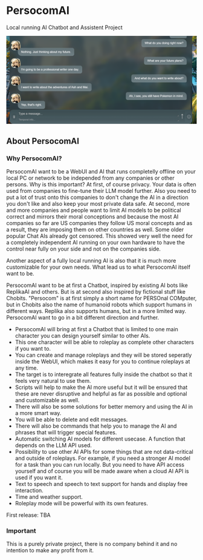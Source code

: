 # PersocomAI
Local running AI Chatbot and Assistent Project

![Placeholder](https://raw.githubusercontent.com/PersocomAI/.github/main/profile/image.webp)

## About PersocomAI

### Why PersocomAI?

PersocomAI want to be a WebUI and AI that runs completelly offline on your local PC or network to be independed from any companies or other persons. Why is this important? At first, of course privacy. Your data is often used from companies to fine-tune their LLM model further. Also you need to put a lot of trust onto this companies to don't change the AI in a direction you don't like and also keep your most private data safe. At second, more and more companies and people want to limit AI models to be political correct and mirrors their moral conceptions and because the most AI companies so far are US companies they follow US moral concepts and as a result, they are imposing them on other countries as well. Some older popular Chat AIs already got censored. This showed very well the need for a completely independent AI running on your own hardware to have the control near fully on your side and not on the companies side.

Another aspect of a fully local running AI is also that it is much more customizable for your own needs. What lead us to what PersocomAI itself want to be.

PersocomAI want to be at first a Chatbot, inspired by existing AI bots like ReplikaAI and others. But is at second also inspired by fictional stuff like Chobits. "Persocom" is at first simply a short name for PERSOnal COMputer, but in Chobits also the name of humanoid robots which support humans in different ways. Replika also supports humans, but in a more limited way. PersocomAI want to go in a bit different direction and further.

- PersocomAI will bring at first a Chatbot that is limited to one main character you can design yourself similar to other AIs.
- This one character will be able to roleplay as complete other characters if you want to.
- You can create and manage roleplays and they will be stored seperatly inside the WebUI, which makes it easy for you to continue roleplays at any time.
- The target is to interegrate all features fully inside the chatbot so that it feels very natural to use them.
- Scripts will help to make the AI more useful but it will be ensured that these are never disruptive and helpful as far as possible and optional and customizable as well.
- There will also be some solutions for better memory and using the AI in a more smart way.
- You will be able to delete and edit messages.
- There will also be commands that help you to manage the AI and phrases that will trigger special features.
- Automatic switching AI models for different usecase. A function that depends on the LLM API used.
- Possibility to use other AI APIs for some things that are not data-critical and outside of roleplays. For example, if you need a stronger AI model for a task than you can run locally. But you need to have API access yourself and of course you will be made aware when a cloud AI API is used if you want it.
- Text to speech and speech to text support for hands and display free interaction.
- Time and weather support.
- Roleplay mode will be powerful with its own features.

First release: TBA

### Important

This is a purely private project, there is no company behind it and no intention to make any profit from it.
